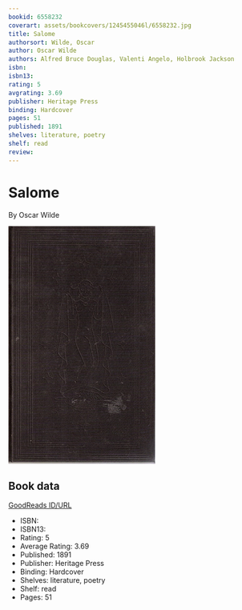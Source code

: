```yaml
---
bookid: 6558232
coverart: assets/bookcovers/1245455046l/6558232.jpg
title: Salome
authorsort: Wilde, Oscar
author: Oscar Wilde
authors: Alfred Bruce Douglas, Valenti Angelo, Holbrook Jackson
isbn: 
isbn13: 
rating: 5
avgrating: 3.69
publisher: Heritage Press
binding: Hardcover
pages: 51
published: 1891
shelves: literature, poetry
shelf: read
review: 
---
```


# Salome

By Oscar Wilde

![](../../assets/bookcovers/1245455046l/6558232.jpg)

## Book data

[GoodReads ID/URL](https://www.goodreads.com/book/show/6558232)

- ISBN: 
- ISBN13: 
- Rating: 5
- Average Rating: 3.69
- Published: 1891
- Publisher: Heritage Press
- Binding: Hardcover
- Shelves: literature, poetry
- Shelf: read
- Pages: 51

